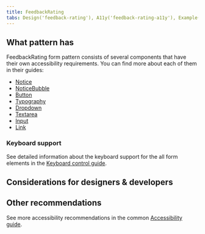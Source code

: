 ```yaml
---
title: FeedbackRating
tabs: Design('feedback-rating'), A11y('feedback-rating-a11y'), Example('feedback-rating-code')
---
```


## What pattern has

FeedbackRating form pattern consists of several components that have their own accessibility requirements. You can find more about each of them in their guides:

- [Notice](/components/notice/notice-a11y)
- [NoticeBubble](/components/notice-bubble/notice-bubble-a11y)
- [Button](/components/button/button-a11y)
- [Typography](/style/typography/typography-a11y)
- [Dropdown](/components/dropdown/dropdown-a11y)
- [Textarea](/components/textarea/textarea-a11y)
- [Input](/components/input/input-a11y)
- [Link](/components/link/link-a11y)

### Keyboard support

See detailed information about the keyboard support for the all form elements in the [Keyboard control guide](/core-principles/a11y/a11y-keyboard).

## Considerations for designers & developers

## Other recommendations

See more accessibility recommendations in the common [Accessibility guide](/core-principles/a11y/a11y).
